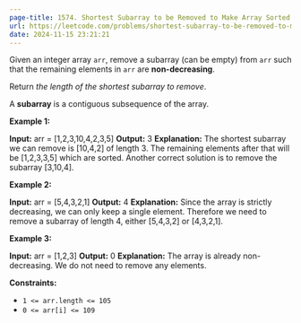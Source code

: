 ```yaml
---
page-title: 1574. Shortest Subarray to be Removed to Make Array Sorted
url: https://leetcode.com/problems/shortest-subarray-to-be-removed-to-make-array-sorted/description/?envType=daily-question&envId=2024-11-15
date: 2024-11-15 23:21:21
---
```

Given an integer array `arr`, remove a subarray (can be empty) from `arr` such that the remaining elements in `arr` are **non-decreasing**.

Return *the length of the shortest subarray to remove*.

A **subarray** is a contiguous subsequence of the array.

**Example 1:**

**Input:** arr = \[1,2,3,10,4,2,3,5\]
**Output:** 3
**Explanation:** The shortest subarray we can remove is \[10,4,2\] of length 3. The remaining elements after that will be \[1,2,3,3,5\] which are sorted.
Another correct solution is to remove the subarray \[3,10,4\].

**Example 2:**

**Input:** arr = \[5,4,3,2,1\]
**Output:** 4
**Explanation:** Since the array is strictly decreasing, we can only keep a single element. Therefore we need to remove a subarray of length 4, either \[5,4,3,2\] or \[4,3,2,1\].

**Example 3:**

**Input:** arr = \[1,2,3\]
**Output:** 0
**Explanation:** The array is already non-decreasing. We do not need to remove any elements.

**Constraints:**

-   `1 <= arr.length <= 105`
-   `0 <= arr[i] <= 109`
